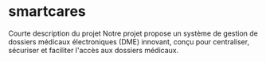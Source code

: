 # smartcares
Courte description du projet Notre projet propose un système de gestion de dossiers médicaux électroniques (DME) innovant, conçu pour centraliser, sécuriser et faciliter l'accès aux dossiers médicaux. 
